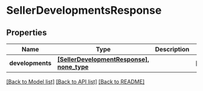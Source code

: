 # SellerDevelopmentsResponse


## Properties
Name | Type | Description | Notes
------------ | ------------- | ------------- | -------------
**developments** | [**[SellerDevelopmentResponse], none_type**](SellerDevelopmentResponse.md) |  | [optional] 

[[Back to Model list]](../README.md#documentation-for-models) [[Back to API list]](../README.md#documentation-for-api-endpoints) [[Back to README]](../README.md)



